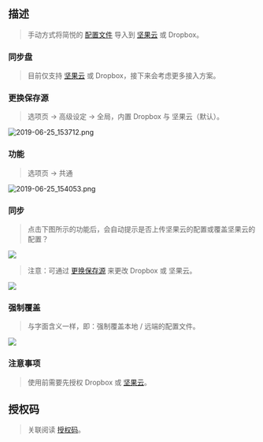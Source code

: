 描述
---

> 手动方式将简悦的 [配置文件](配置文件) 导入到 [坚果云](坚果云) 或 Dropbox。

### 同步盘

> 目前仅支持 [坚果云](坚果云) 或 Dropbox，接下来会考虑更多接入方案。

### 更换保存源

> 选项页 → 高级设定 → 全局，内置 Dropbox 与 坚果云（默认）。

![2019-06-25_153712.png](https://s1.ax1x.com/2022/11/10/zpImlQ.png)

### 功能

> 选项页 → 共通

![2019-06-25_154053.png](https://s1.ax1x.com/2022/11/10/zpIuOs.png)

### 同步

> 点击下图所示的功能后，会自动提示是否上传坚果云的配置或覆盖坚果云的配置？

![](https://s1.ax1x.com/2022/11/10/zpOpZQ.png)

> 注意：可通过 [更换保存源](更换保存源) 来更改 Dropbox 或 坚果云。

![](https://s1.ax1x.com/2022/11/10/zpO0JI.png)

### 强制覆盖

> 与字面含义一样，即：强制覆盖本地 / 远端的配置文件。

![](https://s1.ax1x.com/2022/11/10/zpLxsS.png)

### 注意事项

> 使用前需要先授权 Dropbox 或 [坚果云](坚果云)。

授权码
--

> 关联阅读 [授权码](授权服务?id=授权码)。